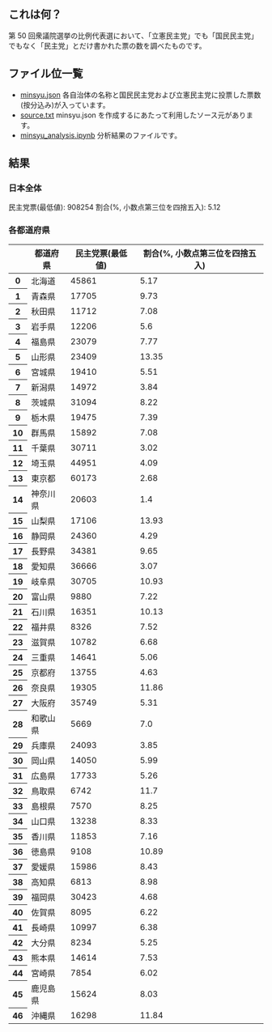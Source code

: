 ## これは何？

第 50 回衆議院選挙の比例代表選において、「立憲民主党」でも「国民民主党」でもなく「民主党」とだけ書かれた票の数を調べたものです。

## ファイル位一覧

- [minsyu.json](https://github.com/akahoshi1421/minsyu-analysis/blob/main/minsyu.json) 各自治体の名称と国民民主党および立憲民主党に投票した票数(按分込み)が入っています。
- [source.txt](https://github.com/akahoshi1421/minsyu-analysis/blob/main/source.txt) minsyu.json を作成するにあたって利用したソース元があります。
- [minsyu_analysis.ipynb](https://github.com/akahoshi1421/minsyu-analysis/blob/main/minsyu_analysis.ipynb) 分析結果のファイルです。

## 結果

### 日本全体

民主党票(最低値): 908254
割合(%, 小数点第三位を四捨五入): 5.12

### 各都道府県

<table>
  <thead>
    <tr>
      <th></th>
      <th>都道府県</th>
      <th>民主党票(最低値)</th>
      <th>割合(%, 小数点第三位を四捨五入)</th>
    </tr>
  </thead>
  <tbody>
    <tr>
      <th>0</th>
      <td>北海道</td>
      <td>45861</td>
      <td>5.17</td>
    </tr>
    <tr>
      <th>1</th>
      <td>青森県</td>
      <td>17705</td>
      <td>9.73</td>
    </tr>
    <tr>
      <th>2</th>
      <td>秋田県</td>
      <td>11712</td>
      <td>7.08</td>
    </tr>
    <tr>
      <th>3</th>
      <td>岩手県</td>
      <td>12206</td>
      <td>5.6</td>
    </tr>
    <tr>
      <th>4</th>
      <td>福島県</td>
      <td>23079</td>
      <td>7.77</td>
    </tr>
    <tr>
      <th>5</th>
      <td>山形県</td>
      <td>23409</td>
      <td>13.35</td>
    </tr>
    <tr>
      <th>6</th>
      <td>宮城県</td>
      <td>19410</td>
      <td>5.51</td>
    </tr>
    <tr>
      <th>7</th>
      <td>新潟県</td>
      <td>14972</td>
      <td>3.84</td>
    </tr>
    <tr>
      <th>8</th>
      <td>茨城県</td>
      <td>31094</td>
      <td>8.22</td>
    </tr>
    <tr>
      <th>9</th>
      <td>栃木県</td>
      <td>19475</td>
      <td>7.39</td>
    </tr>
    <tr>
      <th>10</th>
      <td>群馬県</td>
      <td>15892</td>
      <td>7.08</td>
    </tr>
    <tr>
      <th>11</th>
      <td>千葉県</td>
      <td>30711</td>
      <td>3.02</td>
    </tr>
    <tr>
      <th>12</th>
      <td>埼玉県</td>
      <td>44951</td>
      <td>4.09</td>
    </tr>
    <tr>
      <th>13</th>
      <td>東京都</td>
      <td>60173</td>
      <td>2.68</td>
    </tr>
    <tr>
      <th>14</th>
      <td>神奈川県</td>
      <td>20603</td>
      <td>1.4</td>
    </tr>
    <tr>
      <th>15</th>
      <td>山梨県</td>
      <td>17106</td>
      <td>13.93</td>
    </tr>
    <tr>
      <th>16</th>
      <td>静岡県</td>
      <td>24360</td>
      <td>4.29</td>
    </tr>
    <tr>
      <th>17</th>
      <td>長野県</td>
      <td>34381</td>
      <td>9.65</td>
    </tr>
    <tr>
      <th>18</th>
      <td>愛知県</td>
      <td>36666</td>
      <td>3.07</td>
    </tr>
    <tr>
      <th>19</th>
      <td>岐阜県</td>
      <td>30705</td>
      <td>10.93</td>
    </tr>
    <tr>
      <th>20</th>
      <td>富山県</td>
      <td>9880</td>
      <td>7.22</td>
    </tr>
    <tr>
      <th>21</th>
      <td>石川県</td>
      <td>16351</td>
      <td>10.13</td>
    </tr>
    <tr>
      <th>22</th>
      <td>福井県</td>
      <td>8326</td>
      <td>7.52</td>
    </tr>
    <tr>
      <th>23</th>
      <td>滋賀県</td>
      <td>10782</td>
      <td>6.68</td>
    </tr>
    <tr>
      <th>24</th>
      <td>三重県</td>
      <td>14641</td>
      <td>5.06</td>
    </tr>
    <tr>
      <th>25</th>
      <td>京都府</td>
      <td>13755</td>
      <td>4.63</td>
    </tr>
    <tr>
      <th>26</th>
      <td>奈良県</td>
      <td>19305</td>
      <td>11.86</td>
    </tr>
    <tr>
      <th>27</th>
      <td>大阪府</td>
      <td>35749</td>
      <td>5.31</td>
    </tr>
    <tr>
      <th>28</th>
      <td>和歌山県</td>
      <td>5669</td>
      <td>7.0</td>
    </tr>
    <tr>
      <th>29</th>
      <td>兵庫県</td>
      <td>24093</td>
      <td>3.85</td>
    </tr>
    <tr>
      <th>30</th>
      <td>岡山県</td>
      <td>14050</td>
      <td>5.99</td>
    </tr>
    <tr>
      <th>31</th>
      <td>広島県</td>
      <td>17733</td>
      <td>5.26</td>
    </tr>
    <tr>
      <th>32</th>
      <td>鳥取県</td>
      <td>6742</td>
      <td>11.7</td>
    </tr>
    <tr>
      <th>33</th>
      <td>島根県</td>
      <td>7570</td>
      <td>8.25</td>
    </tr>
    <tr>
      <th>34</th>
      <td>山口県</td>
      <td>13238</td>
      <td>8.33</td>
    </tr>
    <tr>
      <th>35</th>
      <td>香川県</td>
      <td>11853</td>
      <td>7.16</td>
    </tr>
    <tr>
      <th>36</th>
      <td>徳島県</td>
      <td>9108</td>
      <td>10.89</td>
    </tr>
    <tr>
      <th>37</th>
      <td>愛媛県</td>
      <td>15986</td>
      <td>8.43</td>
    </tr>
    <tr>
      <th>38</th>
      <td>高知県</td>
      <td>6813</td>
      <td>8.98</td>
    </tr>
    <tr>
      <th>39</th>
      <td>福岡県</td>
      <td>30423</td>
      <td>4.68</td>
    </tr>
    <tr>
      <th>40</th>
      <td>佐賀県</td>
      <td>8095</td>
      <td>6.22</td>
    </tr>
    <tr>
      <th>41</th>
      <td>長崎県</td>
      <td>10997</td>
      <td>6.38</td>
    </tr>
    <tr>
      <th>42</th>
      <td>大分県</td>
      <td>8234</td>
      <td>5.25</td>
    </tr>
    <tr>
      <th>43</th>
      <td>熊本県</td>
      <td>14614</td>
      <td>7.53</td>
    </tr>
    <tr>
      <th>44</th>
      <td>宮崎県</td>
      <td>7854</td>
      <td>6.02</td>
    </tr>
    <tr>
      <th>45</th>
      <td>鹿児島県</td>
      <td>15624</td>
      <td>8.03</td>
    </tr>
    <tr>
      <th>46</th>
      <td>沖縄県</td>
      <td>16298</td>
      <td>11.84</td>
    </tr>
  </tbody>
</table>
